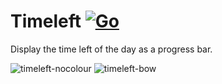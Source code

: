 # Timeleft [![Go](https://github.com/BetaPictoris/timeleft/actions/workflows/go.yml/badge.svg)](https://github.com/BetaPictoris/timeleft/actions/workflows/go.yml)
Display the time left of the day as a progress bar. 

![timeleft-nocolour](https://user-images.githubusercontent.com/65696362/155673053-091749e2-a455-4ad7-8019-a89969dcb6e4.png)
![timeleft-bow](https://user-images.githubusercontent.com/65696362/155673744-4e2dd90b-9113-40c7-9acd-38b0680750d1.png)
